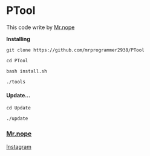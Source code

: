 # PTool

This code write by [Mr.nope](https://github.com/mrprogrammer2938)

**Installing**
```
git clone https://github.com/mrprogrammer2938/PTool

cd PTool

bash install.sh

./tools
```
#### Update...
```
cd Update

./update
```

### [Mr.nope](https://github.com/mrprogrammer2938)

[Instagram](https://instagram.com/programmer2938)
